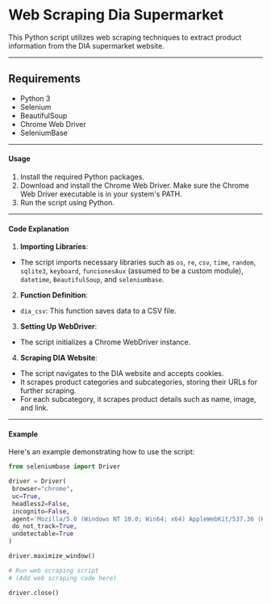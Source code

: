 # Web Scraping Dia Supermarket

This Python script utilizes web scraping techniques to extract product information from the DIA supermarket website.

---

## Requirements
- Python 3
- Selenium
- BeautifulSoup
- Chrome Web Driver
- SeleniumBase
---

#### Usage
1. Install the required Python packages.
2. Download and install the Chrome Web Driver. Make sure the Chrome Web Driver executable is in your system's PATH.
3. Run the script using Python.

---

#### Code Explanation

1. **Importing Libraries**: 
- The script imports necessary libraries such as `os`, `re`, `csv`, `time`, `random`, `sqlite3`, `keyboard`, `funcionesAux` (assumed to be a custom module), `datetime`, `BeautifulSoup`, and `seleniumbase`.

2. **Function Definition**:
- `dia_csv`: This function saves data to a CSV file.

3. **Setting Up WebDriver**:
- The script initializes a Chrome WebDriver instance.

4. **Scraping DIA Website**:
- The script navigates to the DIA website and accepts cookies.
- It scrapes product categories and subcategories, storing their URLs for further scraping.
- For each subcategory, it scrapes product details such as name, image, and link.

---

#### Example

Here's an example demonstrating how to use the script:

```python
from seleniumbase import Driver

driver = Driver(
 browser="chrome",
 uc=True,
 headless2=False,
 incognito=False,
 agent='Mozilla/5.0 (Windows NT 10.0; Win64; x64) AppleWebKit/537.36 (KHTML, like Gecko) Chrome/124.0.0.0 Safari/537.36',
 do_not_track=True,
 undetectable=True
)

driver.maximize_window()

# Run web scraping script
# (Add web scraping code here)

driver.close()


